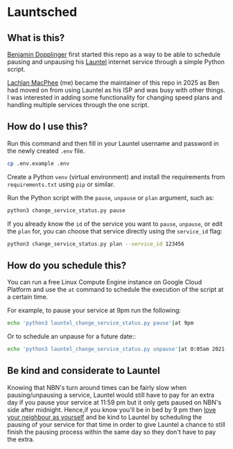 # Launtsched

## What is this?

[Benjamin Dopplinger](https://github.com/benasocj) first started this repo as a way to be able to schedule pausing and unpausing his [Launtel](https://launtel.net.au) internet service through a simple Python script.

[Lachlan MacPhee](https://github.com/lachlanmacphee) (me) became the maintainer of this repo in 2025 as Ben had moved on from using Launtel as his ISP and was busy with other things. I was interested in adding some functionality for changing speed plans and handling multiple services through the one script.

## How do I use this?

Run this command and then fill in your Launtel username and password in the newly created `.env` file.

```sh
cp .env.example .env
```

Create a Python `venv` (virtual environment) and install the requirements from `requirements.txt` using `pip` or similar.

Run the Python script with the `pause`, `unpause` or `plan` argument, such as:

```sh
python3 change_service_status.py pause
```

If you already know the `id` of the service you want to `pause`, `unpause`, or edit the `plan` for, you can choose that service directly using the `service_id` flag:

```sh
python3 change_service_status.py plan --service_id 123456
```

## How do you schedule this?

You can run a free Linux Compute Engine instance on Google Cloud Platform and use the `at` command to schedule the execution of the script at a certain time.

For example, to pause your service at 9pm run the following:

```sh
echo 'python3 launtel_change_service_status.py pause'|at 9pm
```

Or to schedule an unpause for a future date::

```sh
echo 'python3 launtel_change_service_status.py unpause'|at 0:05am 2021-01-01
```

## Be kind and considerate to Launtel

Knowing that NBN's turn around times can be fairly slow when pausing/unpausing a service, Launtel would still have to pay for an extra day if you pause your service at 11:59 pm but it only gets paused on NBN's side after midnight. Hence,if you know you'll be in bed by 9 pm then [love your neighbour as yourself](https://www.esv.org/mark12:31/) and be kind to Launtel by scheduling the pausing of your service for that time in order to give Launtel a chance to still finish the pausing process within the same day so they don't have to pay the extra.
